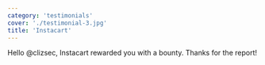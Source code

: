 ```yaml
---
category: 'testimonials'
cover: './testimonial-3.jpg'
title: 'Instacart'
---
```


Hello @clizsec, Instacart rewarded you with a bounty. Thanks for the report!
